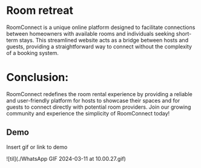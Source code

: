 
# Room retreat

RoomConnect is a unique online platform designed to facilitate connections between homeowners with available rooms and individuals seeking short-term stays. This streamlined website acts as a bridge between hosts and guests, providing a straightforward way to connect without the complexity of a booking system.

 # Conclusion:
RoomConnect redefines the room rental experience by providing a reliable and user-friendly platform for hosts to showcase their spaces and for guests to connect directly with potential room providers. Join our growing community and experience the simplicity of RoomConnect today!
## Demo

Insert gif or link to demo

![til](./WhatsApp GIF 2024-03-11 at 10.00.27.gif)
